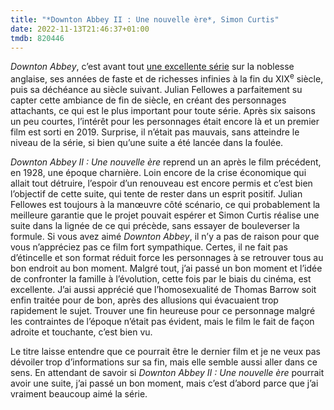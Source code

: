 ```yaml
---
title: "*Downton Abbey II : Une nouvelle ère*, Simon Curtis"
date: 2022-11-13T21:46:37+01:00
tmdb: 820446 
---
```


*Downton Abbey*, c’est avant tout [une excellente série](https://voiretmanger.fr/downton-abbey-fellowes-itv1/) sur la noblesse anglaise, ses années de faste et de richesses infinies à la fin du XIX<sup>e</sup> siècle, puis sa déchéance au siècle suivant. Julian Fellowes a parfaitement su capter cette ambiance de fin de siècle, en créant des personnages attachants, ce qui est le plus important pour toute série. Après six saisons un peu courtes, l’intérêt pour les personnages était encore là et un premier film est sorti en 2019. Surprise, il n’était pas mauvais, sans atteindre le niveau de la série, si bien qu’une suite a été lancée dans la foulée.

*Downton Abbey II : Une nouvelle ère‌* reprend un an après le film précédent, en 1928, une époque charnière. Loin encore de la crise économique qui allait tout détruire, l’espoir d’un renouveau est encore permis et c’est bien l’objectif de cette suite, qui tente de rester dans un esprit positif. Julian Fellowes est toujours à la manœuvre côté scénario, ce qui probablement la meilleure garantie que le projet pouvait espérer et Simon Curtis réalise une suite dans la lignée de ce qui précède, sans essayer de bouleverser la formule. Si vous avez aimé *Downton Abbey*, il n’y a pas de raison pour que vous n’appréciez pas ce film fort sympathique. Certes, il ne fait pas d’étincelle et son format réduit force les personnages à se retrouver tous au bon endroit au bon moment. Malgré tout, j’ai passé un bon moment et l’idée de confronter la famille à l’évolution, cette fois par le biais du cinéma, est excellente. J’ai aussi apprécié que l’homosexualité de Thomas Barrow soit enfin traitée pour de bon, après des allusions qui évacuaient trop rapidement le sujet. Trouver une fin heureuse pour ce personnage malgré les contraintes de l’époque n’était pas évident, mais le film le fait de façon adroite et touchante, c’est bien vu. 

Le titre laisse entendre que ce pourrait être le dernier film et je ne veux pas dévoiler trop d’informations sur sa fin, mais elle semble aussi aller dans ce sens. En attendant de savoir si *Downton Abbey II : Une nouvelle ère‌* pourrait avoir une suite, j’ai passé un bon moment, mais c’est d’abord parce que j’ai vraiment beaucoup aimé la série. 